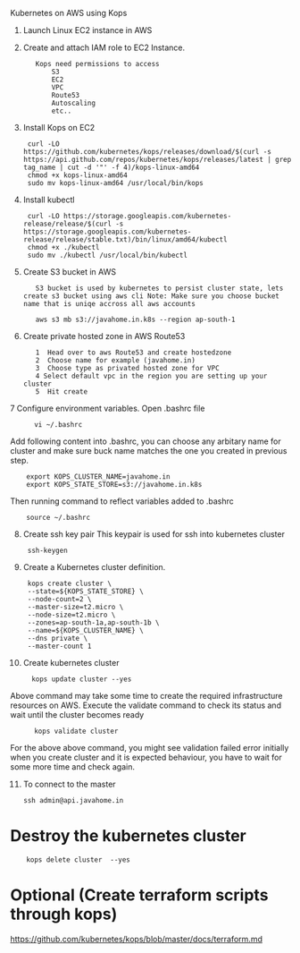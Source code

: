 Kubernetes on AWS using Kops
1. Launch Linux EC2 instance in AWS
2. Create and attach IAM role to EC2 Instance.

          Kops need permissions to access
              S3
              EC2
              VPC
              Route53
              Autoscaling
              etc..
  
3. Install Kops on EC2

        curl -LO https://github.com/kubernetes/kops/releases/download/$(curl -s https://api.github.com/repos/kubernetes/kops/releases/latest | grep tag_name | cut -d '"' -f 4)/kops-linux-amd64
        chmod +x kops-linux-amd64
        sudo mv kops-linux-amd64 /usr/local/bin/kops

4. Install kubectl

        curl -LO https://storage.googleapis.com/kubernetes-release/release/$(curl -s https://storage.googleapis.com/kubernetes-release/release/stable.txt)/bin/linux/amd64/kubectl
        chmod +x ./kubectl
        sudo mv ./kubectl /usr/local/bin/kubectl

5. Create S3 bucket in AWS

          S3 bucket is used by kubernetes to persist cluster state, lets create s3 bucket using aws cli Note: Make sure you choose bucket name that is uniqe accross all aws accounts

          aws s3 mb s3://javahome.in.k8s --region ap-south-1
      
6. Create private hosted zone in AWS Route53

          1  Head over to aws Route53 and create hostedzone
          2  Choose name for example (javahome.in)
          3  Choose type as privated hosted zone for VPC
          4 Select default vpc in the region you are setting up your cluster
          5  Hit create

7 Configure environment variables.
Open .bashrc file

          vi ~/.bashrc
          
Add following content into .bashrc, you can choose any arbitary name for cluster and make sure buck name matches the one you created in previous step.

        export KOPS_CLUSTER_NAME=javahome.in
        export KOPS_STATE_STORE=s3://javahome.in.k8s
        
Then running command to reflect variables added to .bashrc

        source ~/.bashrc
        
8. Create ssh key pair
This keypair is used for ssh into kubernetes cluster

        ssh-keygen
        
9. Create a Kubernetes cluster definition.

        kops create cluster \
        --state=${KOPS_STATE_STORE} \
        --node-count=2 \
        --master-size=t2.micro \
        --node-size=t2.micro \
        --zones=ap-south-1a,ap-south-1b \
        --name=${KOPS_CLUSTER_NAME} \
        --dns private \
        --master-count 1

10. Create kubernetes cluster

          kops update cluster --yes
        
Above command may take some time to create the required infrastructure resources on AWS. Execute the validate command to check its status and wait until the cluster becomes ready

          kops validate cluster
          
For the above above command, you might see validation failed error initially when you create cluster and it is expected behaviour, you have to wait for some more time and check again.


11. To connect to the master

        ssh admin@api.javahome.in
        
# Destroy the kubernetes cluster

        kops delete cluster  --yes
        
# Optional (Create terraform scripts through kops)
  https://github.com/kubernetes/kops/blob/master/docs/terraform.md
  
  
